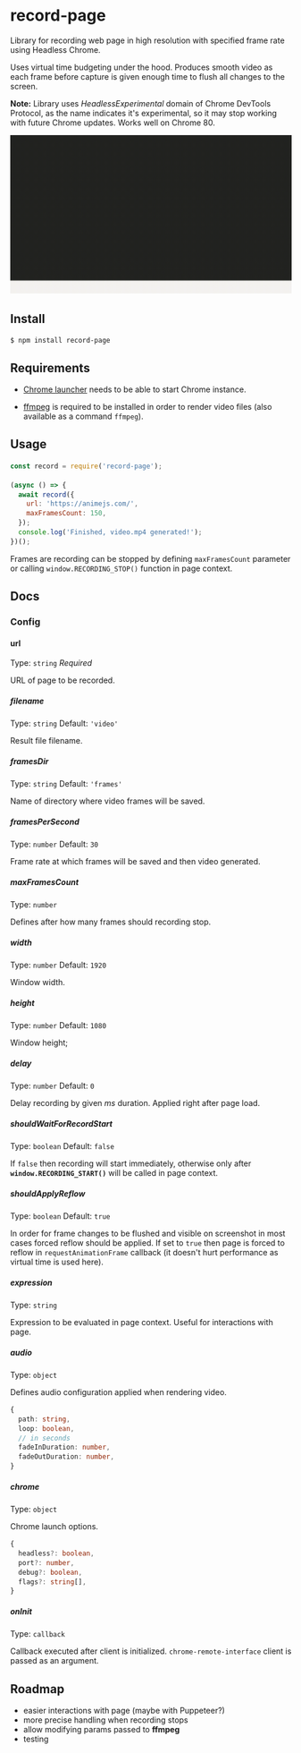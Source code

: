 # record-page

Library for recording web page in high resolution with specified frame rate using Headless Chrome.

Uses virtual time budgeting under the hood. Produces smooth video as each frame before capture is given enough time to flush all changes to the screen.

**Note:** Library uses *HeadlessExperimental* domain of Chrome DevTools Protocol, as the name indicates it's experimental, so it may stop working with future Chrome updates. Works well on Chrome 80.

<img src="https://github.com/lnawrot/record-page/raw/master/assets/demo.gif" alt="record-page demo">

## Install

```
$ npm install record-page
```

## Requirements

* [Chrome launcher](https://www.npmjs.com/package/chrome-launcher) needs to be able to start Chrome instance.

* [ffmpeg](https://www.ffmpeg.org/download.html) is required to be installed in order to render video files (also available as a command `ffmpeg`).


## Usage

```js
const record = require('record-page');

(async () => {
  await record({
    url: 'https://animejs.com/',
    maxFramesCount: 150,
  });
  console.log('Finished, video.mp4 generated!');
})();
```

Frames are recording can be stopped by defining `maxFramesCount` parameter or calling `window.RECORDING_STOP()` function in page context.

## Docs

### Config

#### url

Type: `string`
*Required*

URL of page to be recorded.

##### filename

Type: `string`
Default: `'video'`

Result file filename.

##### framesDir

Type: `string`
Default: `'frames'`

Name of directory where video frames will be saved.

##### framesPerSecond

Type: `number`
Default: `30`

Frame rate at which frames will be saved and then video generated.

##### maxFramesCount

Type: `number`

Defines after how many frames should recording stop.

##### width

Type: `number`
Default: `1920`

Window width.

##### height

Type: `number`
Default: `1080`

Window height;

##### delay

Type: `number`
Default: `0`

Delay recording by given *ms* duration. Applied right after page load.

##### shouldWaitForRecordStart

Type: `boolean`
Default: `false`

If `false` then recording will start immediately, otherwise only after **`window.RECORDING_START()`** will be called in page context.


##### shouldApplyReflow

Type: `boolean`
Default: `true`

In order for frame changes to be flushed and visible on screenshot in most cases forced reflow should be applied. If set to `true` then page is forced to reflow in `requestAnimationFrame` callback (it doesn't hurt performance as virtual time is used here).


##### expression

Type: `string`

Expression to be evaluated in page context. Useful for interactions with page.

##### audio

Type: `object`

Defines audio configuration applied when rendering video.
```ts
{
  path: string,
  loop: boolean,
  // in seconds
  fadeInDuration: number,
  fadeOutDuration: number,
}
```

##### chrome

Type: `object`

Chrome launch options.
```ts
{
  headless?: boolean,
  port?: number,
  debug?: boolean,
  flags?: string[],
}
```

##### onInit

Type: `callback`

Callback executed after client is initialized. `chrome-remote-interface` client is passed as an argument.

## Roadmap

* easier interactions with page (maybe with Puppeteer?)
* more precise handling when recording stops
* allow modifying params passed to **ffmpeg**
* testing










